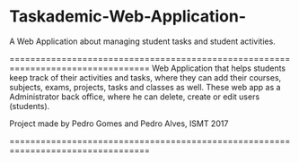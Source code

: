 # Taskademic-Web-Application-
A Web Application about managing student tasks and student activities.

================================================================================= 
Web Application that helps students keep track of their activities and tasks, where they can add their courses, subjects, exams, projects, tasks and classes as well.
These web app as a Administrator back office, where he can delete, create or edit users (students).


Project made by Pedro Gomes and Pedro Alves, ISMT 2017

=================================================================================

